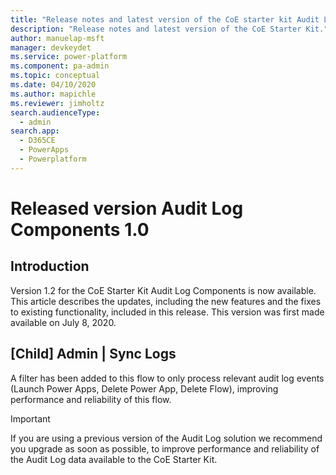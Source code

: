 ```yaml
---
title: "Release notes and latest version of the CoE starter kit Audit Log components | MicrosoftDocs"
description: "Release notes and latest version of the CoE Starter Kit."
author: manuelap-msft
manager: devkeydet
ms.service: power-platform
ms.component: pa-admin
ms.topic: conceptual
ms.date: 04/10/2020
ms.author: mapichle
ms.reviewer: jimholtz
search.audienceType: 
  - admin
search.app: 
  - D365CE
  - PowerApps
  - Powerplatform
---
```


# Released version Audit Log Components 1.0

## Introduction

Version 1.2 for the CoE Starter Kit Audit Log Components is now available. This article describes the updates, including the new features and the fixes to existing functionality, included in this release. This version was first made available on July 8, 2020.

## [Child] Admin | Sync Logs

A filter has been added to this flow to only process relevant audit log events (Launch Power Apps, Delete Power App, Delete Flow), improving performance and reliability of this flow.

> [!IMPORTANT]
> If you are using a previous version of the Audit Log solution we recommend you upgrade as soon as possible, to improve performance and reliability of the Audit Log data available to the CoE Starter Kit.
